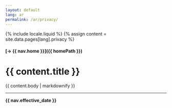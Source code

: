 ```yaml
---
layout: default
lang: ar
permalink: /ar/privacy/
---
```



{% include locale.liquid %}
{% assign content = site.data.pages[lang].privacy %}

#### [→ {{ nav.home }}]({{ homePath }})

# {{ content.title }}

{{ content.body | markdownify }}

---

**{{ nav.effective_date }}**